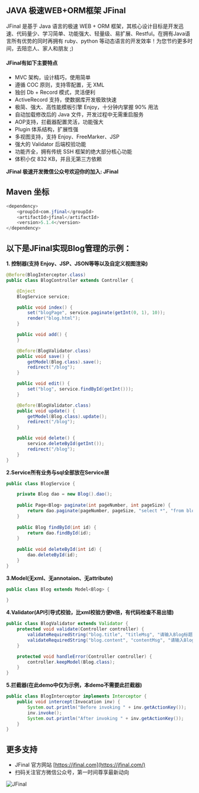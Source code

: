## JAVA 极速WEB+ORM框架 JFinal


JFinal 是基于 Java 语言的极速 WEB + ORM 框架，其核心设计目标是开发迅速、代码量少、学习简单、功能强大、轻量级、易扩展、Restful。在拥有Java语言所有优势的同时再拥有 ruby、python 等动态语言的开发效率！为您节约更多时间，去陪恋人、家人和朋友 ;)

#### JFinal有如下主要特点
- MVC 架构，设计精巧，使用简单
- 遵循 COC 原则，支持零配置，无 XML
- 独创 Db + Record 模式，灵活便利
- ActiveRecord 支持，使数据库开发极致快速
- 极简、强大、高性能模板引擎 Enjoy，十分钟内掌握 90% 用法
- 自动加载修改后的 Java 文件，开发过程中无需重启服务
- AOP支持，拦截器配置灵活，功能强大
- Plugin 体系结构，扩展性强
- 多视图支持，支持 Enjoy、FreeMarker、JSP
- 强大的 Validator 后端校验功能
- 功能齐全，拥有传统 SSH 框架的绝大部分核心功能
- 体积小仅 832 KB，并且无第三方依赖

**JFinal 极速开发微信公众号欢迎你的加入: JFinal**

## Maven 坐标

```java
<dependency>
    <groupId>com.jfinal</groupId>
    <artifactId>jfinal</artifactId>
    <version>5.1.4</version>
</dependency>
```

## 以下是JFinal实现Blog管理的示例：

**1. 控制器(支持 Enjoy、JSP、JSON等等以及自定义视图渲染)**

```java
@Before(BlogInterceptor.class)
public class BlogController extends Controller {

    @Inject
    BlogService service;

    public void index() {
        set("blogPage", service.paginate(getInt(0, 1), 10));
        render("blog.html");
    }

    public void add() {
    }

    @Before(BlogValidator.class)
    public void save() {
        getModel(Blog.class).save();
        redirect("/blog");
    }

    public void edit() {
        set("blog", service.findById(getInt()));
    }

    @Before(BlogValidator.class)
    public void update() {
        getModel(Blog.class).update();
        redirect("/blog");
    }

    public void delete() {
        service.deleteById(getInt());
        redirect("/blog");
    }
}
```

**2.Service所有业务与sql全部放在Service层**

```java
public class BlogService {

    private Blog dao = new Blog().dao();
    
    public Page<Blog> paginate(int pageNumber, int pageSize) {
        return dao.paginate(pageNumber, pageSize, "select *", "from blog order by id asc");
    }
    
    public Blog findById(int id) {
        return dao.findById(id);
    }
    
    public void deleteById(int id) {
        dao.deleteById(id);
    }
}
```

**3.Model(无xml、无annotaion、无attribute)**

```java
public class Blog extends Model<Blog> {
    
}
```

**4.Validator(API引导式校验，比xml校验方便N倍，有代码检查不易出错)**

```java
public class BlogValidator extends Validator {
    protected void validate(Controller controller) {
        validateRequiredString("blog.title", "titleMsg", "请输入Blog标题!");
        validateRequiredString("blog.content", "contentMsg", "请输入Blog内容!");
    }

    protected void handleError(Controller controller) {
        controller.keepModel(Blog.class);
    }
}
```

**5.拦截器(在此demo中仅为示例，本demo不需要此拦截器)**

```java
public class BlogInterceptor implements Interceptor {
    public void intercept(Invocation inv) {
        System.out.println("Before invoking " + inv.getActionKey());
        inv.invoke();
        System.out.println("After invoking " + inv.getActionKey());
    }
}
```

## 更多支持
- JFinal 官方网站  [https://jfinal.com](https://jfinal.com/) 
- 扫码关注官方微信公众号，第一时间尊享最新动向  

![JFinal](https://jfinal.com/assets/img/jfinal_weixin_service_qr_code_150.jpg) 





